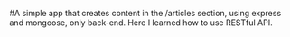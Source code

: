 #A simple app that creates content in the /articles section, using express and mongoose, only back-end. Here I learned how to use RESTful API.
